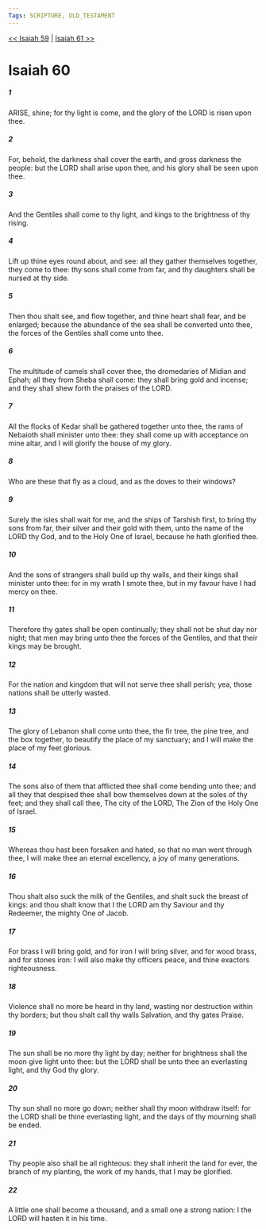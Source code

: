 ```yaml
---
Tags: SCRIPTURE, OLD_TESTAMENT
---
```


[<< Isaiah 59](OLD_TESTAMENT/23_Isaiah/Isaiah_59.md) | [Isaiah 61 >>](OLD_TESTAMENT/23_Isaiah/Isaiah_61.md)

# Isaiah 60

##### 1

ARISE, shine; for thy light is come, and the glory of the LORD is risen upon thee.

##### 2

For, behold, the darkness shall cover the earth, and gross darkness the people: but the LORD shall arise upon thee, and his glory shall be seen upon thee.

##### 3

And the Gentiles shall come to thy light, and kings to the brightness of thy rising.

##### 4

Lift up thine eyes round about, and see: all they gather themselves together, they come to thee: thy sons shall come from far, and thy daughters shall be nursed at thy side.

##### 5

Then thou shalt see, and flow together, and thine heart shall fear, and be enlarged; because the abundance of the sea shall be converted unto thee, the forces of the Gentiles shall come unto thee.

##### 6

The multitude of camels shall cover thee, the dromedaries of Midian and Ephah; all they from Sheba shall come: they shall bring gold and incense; and they shall shew forth the praises of the LORD.

##### 7

All the flocks of Kedar shall be gathered together unto thee, the rams of Nebaioth shall minister unto thee: they shall come up with acceptance on mine altar, and I will glorify the house of my glory.

##### 8

Who are these that fly as a cloud, and as the doves to their windows?

##### 9

Surely the isles shall wait for me, and the ships of Tarshish first, to bring thy sons from far, their silver and their gold with them, unto the name of the LORD thy God, and to the Holy One of Israel, because he hath glorified thee.

##### 10

And the sons of strangers shall build up thy walls, and their kings shall minister unto thee: for in my wrath I smote thee, but in my favour have I had mercy on thee.

##### 11

Therefore thy gates shall be open continually; they shall not be shut day nor night; that men may bring unto thee the forces of the Gentiles, and that their kings may be brought.

##### 12

For the nation and kingdom that will not serve thee shall perish; yea, those nations shall be utterly wasted.

##### 13

The glory of Lebanon shall come unto thee, the fir tree, the pine tree, and the box together, to beautify the place of my sanctuary; and I will make the place of my feet glorious.

##### 14

The sons also of them that afflicted thee shall come bending unto thee; and all they that despised thee shall bow themselves down at the soles of thy feet; and they shall call thee, The city of the LORD, The Zion of the Holy One of Israel.

##### 15

Whereas thou hast been forsaken and hated, so that no man went through thee, I will make thee an eternal excellency, a joy of many generations.

##### 16

Thou shalt also suck the milk of the Gentiles, and shalt suck the breast of kings: and thou shalt know that I the LORD am thy Saviour and thy Redeemer, the mighty One of Jacob.

##### 17

For brass I will bring gold, and for iron I will bring silver, and for wood brass, and for stones iron: I will also make thy officers peace, and thine exactors righteousness.

##### 18

Violence shall no more be heard in thy land, wasting nor destruction within thy borders; but thou shalt call thy walls Salvation, and thy gates Praise.

##### 19

The sun shall be no more thy light by day; neither for brightness shall the moon give light unto thee: but the LORD shall be unto thee an everlasting light, and thy God thy glory.

##### 20

Thy sun shall no more go down; neither shall thy moon withdraw itself: for the LORD shall be thine everlasting light, and the days of thy mourning shall be ended.

##### 21

Thy people also shall be all righteous: they shall inherit the land for ever, the branch of my planting, the work of my hands, that I may be glorified.

##### 22

A little one shall become a thousand, and a small one a strong nation: I the LORD will hasten it in his time.
